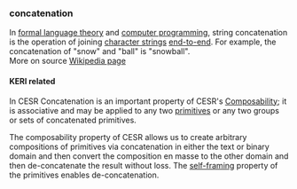 ### concatenation

<p>In <a href="https://en.wikipedia.org/wiki/Formal_language">formal language theory</a> and <a href="https://en.wikipedia.org/wiki/Computer_programming">computer programming</a>, string concatenation is the operation of joining <a href="https://en.wikipedia.org/wiki/Character_string_(computer_science)">character strings</a> <a href="https://en.wiktionary.org/wiki/end-to-end">end-to-end</a>. For example, the concatenation of &quot;snow&quot; and &quot;ball&quot; is &quot;snowball&quot;.<br>More on source <a href="https://en.wikipedia.org/wiki/Concatenation">Wikipedia page</a></p><h4>KERI related</h4><p>In CESR Concatenation is an important property of CESR&#39;s <a href="composability">Composability</a>; it is associative and may be applied to any two <a href="primitive">primitives</a> or any two groups or sets of concatenated primitives.</p><p>The composability property of CESR allows us to create arbitrary compositions of primitives via concatenation in either the text or binary domain and then convert the composition en masse to the other domain and then de-concatenate the result without loss. The <a href="self-framing">self-framing</a> property of the primitives enables de-concatenation.</p>